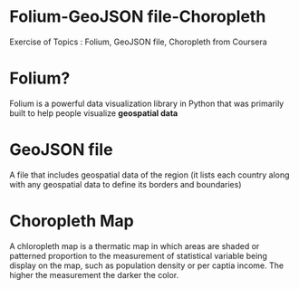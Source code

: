 # Folium-GeoJSON file-Choropleth
Exercise of Topics : Folium, GeoJSON file, Choropleth from Coursera

# Folium?
Folium is a powerful data visualization library in Python that was primarily built to help people visualize <b> geospatial data </b>

# GeoJSON file
A file that includes geospatial data of the region (it lists each country along with any geospatial data to define its borders and boundaries)

# Choropleth Map
A chloropleth map is a thermatic map in which areas are shaded or patterned proportion to the measurement of statistical variable being display on the map, such as population density or per captia income. The higher the measurement the darker the color.
